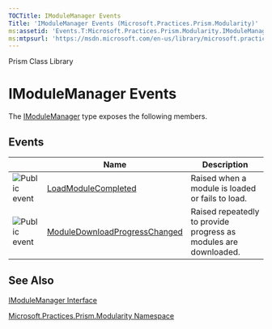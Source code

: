 ```yaml
---
TOCTitle: IModuleManager Events
Title: 'IModuleManager Events (Microsoft.Practices.Prism.Modularity)'
ms:assetid: 'Events.T:Microsoft.Practices.Prism.Modularity.IModuleManager'
ms:mtpsurl: 'https://msdn.microsoft.com/en-us/library/microsoft.practices.prism.modularity.imodulemanager_events(v=pandp.50)'
---
```


Prism Class Library

# IModuleManager Events

The [IModuleManager](https://msdn.microsoft.com/en-us/library/microsoft.practices.prism.modularity.imodulemanager(v=pandp.50)) type exposes the following members.

## Events

<table>

<thead>
<tr class="header">
<th> </th>
<th>Name</th>
<th>Description</th>
</tr>
</thead>
<tbody>
<tr class="odd">
<td><img src="https://msdn.microsoft.com/en-us/Gg430894.pubevent(en-us,PandP.50).gif" title="Public event" /></td>
<td><a href="https://msdn.microsoft.com/library/microsoft.practices.prism.modularity.imodulemanager.loadmodulecompleted">LoadModuleCompleted</a></td>
<td><div class="summary">
Raised when a module is loaded or fails to load.
</div></td>
</tr>
<tr class="even">
<td><img src="https://msdn.microsoft.com/en-us/Gg430894.pubevent(en-us,PandP.50).gif" title="Public event" /></td>
<td><a href="https://msdn.microsoft.com/library/microsoft.practices.prism.modularity.imodulemanager.moduledownloadprogresschanged">ModuleDownloadProgressChanged</a></td>
<td><div class="summary">
Raised repeatedly to provide progress as modules are downloaded.
</div></td>
</tr>
</tbody>
</table>

## See Also


[IModuleManager Interface](https://msdn.microsoft.com/en-us/library/microsoft.practices.prism.modularity.imodulemanager(v=pandp.50))

[Microsoft.Practices.Prism.Modularity Namespace](https://msdn.microsoft.com/en-us/library/microsoft.practices.prism.modularity(v=pandp.50))
